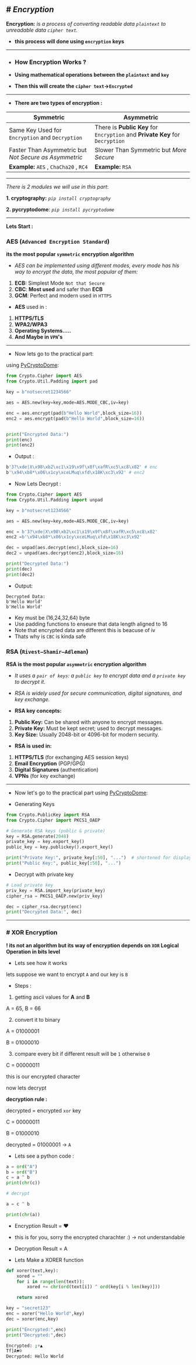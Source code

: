 ## # *Encryption*

**Encryption:** *is a process of converting readable data `plaintext` to unreadable data `cipher text`.*

- **this process will done using `encryption` keys**
___

- ### How Encryption Works ?

- **Using mathematical operations between the `plaintext`  and `key`**
- **Then this will create the `cipher text`->`Encrypted`**
---
- **There are two types of encryption :**

|Symmetric|Asymmetric|
|-------------|-------|
|Same Key Used for `Encryption` and `Decryption` | There is **Public Key** for `Encryption` and **Private Key** for `Decryption`
Faster Than   Asymmetric but *Not Secure as Asymmetric*          | Slower Than Symmetric but *More Secure*       |
| **Example:** `AES` , `ChaCha20` , `RC4`| **Example:** `RSA`
---

*There is 2 modules we will use in this part*:

**1. cryptography:** *`pip install cryptography`*

**2. pycryptodome**: *`pip install pycryptodome`*

---

**Lets Start :**

### AES (`Advanced Encryption Standard`)

**its the most popular `symmetric` encryption algorithm**
- *AES can be implemented using different modes, every mode has his way to encrypt the data, the most popular of them:*

1. **ECB:** Simplest Mode `Not that Secure`
2. **CBC**: **Most used** and safer than **ECB**
3. **GCM**: Perfect and modern used in `HTTPS`


- **AES** used in :

1. **HTTPS/TLS**
2. **WPA2/WPA3**
3. **Operating Systems.....**
4. **And Maybe in `VPN`'s**
---
- Now lets go to the practical part:

using [PyCryptoDome]("https://pypi.org/project/pycryptodome/"):

```python
from Crypto.Cipher import AES
from Crypto.Util.Padding import pad

key = b"notsecret1234566"

aes = AES.new(key=key,mode=AES.MODE_CBC,iv=key)

enc = aes.encrypt(pad(b"Hello World",block_size=16))
enc2 = aes.encrypt(pad(b"Hello World",block_size=16))


print("Encrypted Data:")
print(enc)
print(enc2)
```
- Output :
```bash
b'3?\xde|X\x98\xb2\xc1\x19\x9f\x8f\xafR\xc5\xc8\x82' # enc
b'\x94\xb8*\x06\x1cy\xceLMuq\xfd\x18K\xc3\x92' # enc2
```

- Now Lets Decrypt :

```python
from Crypto.Cipher import AES
from Crypto.Util.Padding import unpad

key = b"notsecret1234566"

aes = AES.new(key=key,mode=AES.MODE_CBC,iv=key)

enc = b'3?\xde|X\x98\xb2\xc1\x19\x9f\x8f\xafR\xc5\xc8\x82'
enc2 =b'\x94\xb8*\x06\x1cy\xceLMuq\xfd\x18K\xc3\x92'

dec = unpad(aes.decrypt(enc),block_size=16)
dec2 = unpad(aes.decrypt(enc2),block_size=16)

print("Decrypted Data:")
print(dec)
print(dec2)
```

- Output:
```
Decrypted Data:
b'Hello World'
b'Hello World'
```

- Key must be (16,24,32,64) byte
- Use padding functions to enseure that data length aligned to 16
- Note that encrypted data are different this is beacuse of iv
- Thats why is `CBC` is kinda safe


### RSA (`Rivest–Shamir–Adleman`)

**RSA is the most popular `asymmetric` encryption algorithm**  
- *It uses a `pair of keys`: a `public key` to encrypt data and a `private key` to decrypt it.*  
- *RSA is widely used for secure communication, digital signatures, and key exchange.*

- **RSA key concepts:**
1. **Public Key:** Can be shared with anyone to encrypt messages.
2. **Private Key:** Must be kept secret; used to decrypt messages.
3. **Key Size:** Usually 2048-bit or 4096-bit for modern security.

- **RSA is used in:**
1. **HTTPS/TLS** (for exchanging AES session keys)
2. **Email Encryption** (PGP/GPG)
3. **Digital Signatures** (authentication)
4. **VPNs** (for key exchange)
---

- Now let's go to the practical part using [PyCryptoDome](https://pypi.org/project/pycryptodome/):

- Generating Keys

```python
from Crypto.PublicKey import RSA
from Crypto.Cipher import PKCS1_OAEP

# Generate RSA keys (public & private)
key = RSA.generate(2048)
private_key = key.export_key()
public_key = key.publickey().export_key()

print("Private Key:", private_key[:50], "...")  # shortened for display
print("Public Key:", public_key[:50], "...")
```
- Decrypt with private key

```python
# Load private key
priv_key = RSA.import_key(private_key)
cipher_rsa = PKCS1_OAEP.new(priv_key)

dec = cipher_rsa.decrypt(enc)
print("Decrypted Data:", dec)

```

---

### # XOR Encryption

**! its not an algorithm but its way of encryption depends on `XOR` Logical Operation in bits level**

- Lets see how it works

lets suppose we want to encrypt `A` and our key is `B`

- Steps :
1. getting ascii values for **A** and **B**

A = 65, B = 66

2. convert it to binary

A = 01000001

B = 01000010

3. compare every bit if different result will be `1` otherwise `0`

C = 00000011

this is our encrypted character

now lets decrypt

**decryption rule :**

decrypted = encrypted `xor` key

C = 00000011

B = 01000010

decrypted = 01000001 -> `A`


- Lets see a python code :

```python
a = ord("A")
b = ord("B")
c = a ^ b
print(chr(c))

# decrypt

a = c ^ b

print(chr(a))

```

- Encryption Result = ♥

- this is for you, sorry the encrypted charachter :) -> not understandable

- Decryption Result = A

- Lets Make a XORER function

```python
def xorer(text,key):
    xored = ""
    for i in range(len(text)):
        xored += chr(ord(text[i]) ^ ord(key[i % len(key)]))

    return xored

key = "secret123"
enc = xorer("Hello World",key)
dec = xorer(enc,key)

print("Encrypted:",enc)
print("Decrypted:",dec)
```

```bash
Encrypted: ;☼▲
Tf]A▼☺
Decrypted: Hello World
```
